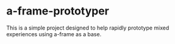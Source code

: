 # a-frame-prototyper
This is a simple project designed to help rapidly prototype mixed experiences using a-frame as a base.
